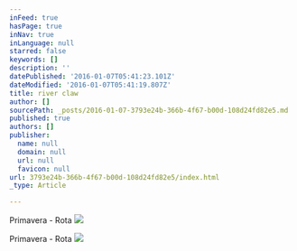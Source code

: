 ```yaml
---
inFeed: true
hasPage: true
inNav: true
inLanguage: null
starred: false
keywords: []
description: ''
datePublished: '2016-01-07T05:41:23.101Z'
dateModified: '2016-01-07T05:41:19.807Z'
title: river claw
author: []
sourcePath: _posts/2016-01-07-3793e24b-366b-4f67-b00d-108d24fd82e5.md
published: true
authors: []
publisher:
  name: null
  domain: null
  url: null
  favicon: null
url: 3793e24b-366b-4f67-b00d-108d24fd82e5/index.html
_type: Article

---
```

Primavera - Rota
![](https://s3-us-west-2.amazonaws.com/the-grid-img/p/f0c436d36686c8707ca90255b6ac8bb5f43dde8c.jpg)

Primavera - Rota ![](https://s3-us-west-2.amazonaws.com/the-grid-img/p/fc018fd73850adc6b163028961f2feb75b4da334.jpg)